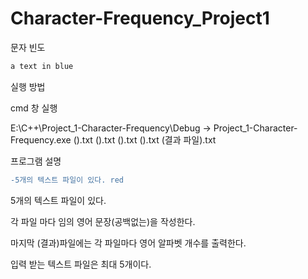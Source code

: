 # Character-Frequency_Project1
문자 빈도
```diff
a text in blue
```
실행 방법

cmd 창 실행

E:\C++\Project_1-Character-Frequency\Debug -> Project_1-Character-Frequency.exe ().txt ().txt ().txt ().txt (결과 파일).txt

프로그램 설명

```diff
-5개의 텍스트 파일이 있다. red
```
5개의 텍스트 파일이 있다.

각 파일 마다 임의 영어 문장(공백없는)을 작성한다.

마지막 (결과)파일에는 각 파일마다 영어 알파벳 개수를 출력한다.

입력 받는 텍스트 파일은 최대 5개이다.
